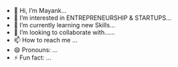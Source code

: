 - 👋 Hi, I’m Mayank...
- 👀 I’m interested in	ENTREPRENEURSHIP & STARTUPS...
- 🌱 I’m currently learning new Skills...
- 💞️ I’m looking to collaborate with......
- 📫 How to reach me ...
- 😄 Pronouns: ...
- ⚡ Fun fact: ...

<!---
mayank-23raj/mayank-23raj is a ✨ special ✨ repository because its `README.md` (this file) appears on your GitHub profile.
You can click the Preview link to take a look at your changes.
--->
